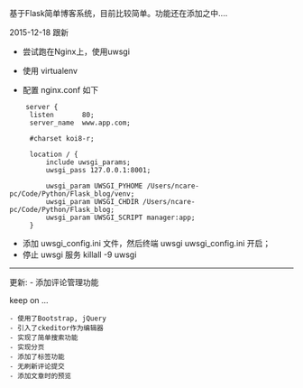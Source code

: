 
基于Flask简单博客系统，目前比较简单。功能还在添加之中....


2015-12-18 跟新
   - 尝试跑在Nginx上，使用uwsgi

   - 使用 virtualenv

   - 配置 nginx.conf 如下

   ```
       server {
        listen       80;
        server_name  www.app.com;

        #charset koi8-r;

        location / {
            include uwsgi_params;
            uwsgi_pass 127.0.0.1:8001;

            uwsgi_param UWSGI_PYHOME /Users/ncare-pc/Code/Python/Flask_blog/venv;
            uwsgi_param UWSGI_CHDIR /Users/ncare-pc/Code/Python/Flask_blog;
            uwsgi_param UWSGI_SCRIPT manager:app;
        }
   ```

   - 添加 uwsgi_config.ini 文件，然后终端 uwsgi uwsgi_config.ini 开启； 
   - 停止 uwsgi 服务   killall -9 uwsgi
 



---
更新:
	- 添加评论管理功能


keep on ...

	- 使用了Bootstrap, jQuery
	- 引入了ckeditor作为编辑器
	- 实现了简单搜索功能
	- 实现分页
	- 添加了标签功能
	- 无刷新评论提交
	- 添加文章时的预览




